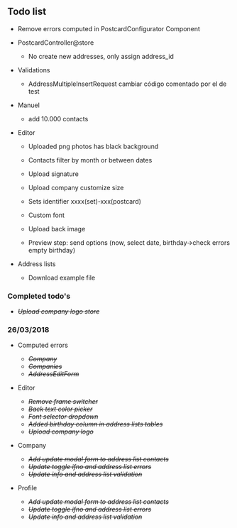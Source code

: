 ## Todo list
- Remove errors computed in PostcardConfigurator Component

- PostcardController@store
  - No create new addresses, only assign address_id

- Validations
  - AddressMultipleInsertRequest cambiar código comentado por el de test

- Manuel
  - add 10.000 contacts

- Editor
  - Uploaded png photos has black background
  - Contacts filter by month or between dates
  - Upload signature
  - Upload company customize size
  - Sets identifier xxxx(set)-xxx(postcard)
  - Custom font
  - Upload back image

  - Preview step: send options (now, select date, birthday->check errors empty birthday)

- Address lists
  - Download example file


### Completed todo's
  - ~~_Upload company logo store_~~

### 26/03/2018
- Computed errors
  - ~~_Company_~~
  - ~~_Companies_~~
  - ~~_AddressEditForm_~~

- Editor
  - ~~_Remove frame switcher_~~
  - ~~_Back text color picker_~~
  - ~~_Font selector dropdown_~~
  - ~~_Added birthday column in address lists tables_~~
  - ~~_Upload company logo_~~

- Company
  - ~~_Add update modal form to address list contacts_~~
  - ~~_Update toggle ifno and address list errors_~~
  - ~~_Update info and address list validation_~~

- Profile
  - ~~_Add update modal form to address list contacts_~~
  - ~~_Update toggle ifno and address list errors_~~
  - ~~_Update info and address list validation_~~
